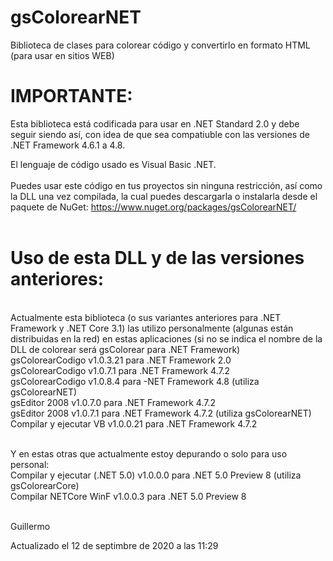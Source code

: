 # gsColorearNET
Biblioteca de clases para colorear código y convertirlo en formato HTML (para usar en sitios WEB)
<br> 
 
IMPORTANTE:
===========
Esta biblioteca está codificada para usar en .NET Standard 2.0 y debe seguir siendo así, con idea de que sea compatiuble con las versiones de .NET Framework 4.6.1 a 4.8.
<br>
 
El lenguaje de código usado es Visual Basic .NET.<br>
<br>
Puedes usar este código en tus proyectos sin ninguna restricción, así como la DLL una vez compilada, la cual puedes descargarla o instalarla desde el paquete de NuGet:
https://www.nuget.org/packages/gsColorearNET/<br>
<br>

Uso de esta DLL y de las versiones anteriores:
==============================================

<br> 
Actualmente esta biblioteca (o sus variantes anteriores para .NET Framework y .NET Core 3.1) las utilizo personalmente (algunas están distribuidas en la red) en estas aplicaciones (si no se indica el nombre de la DLL de colorear será gsColorear para .NET Framework)<br>
gsColorearCodigo v1.0.3.21 para .NET Framework 2.0<br>
gsColorearCodigo v1.0.7.1 para .NET Framework 4.7.2<br>
gsColorearCodigo v1.0.8.4 para -NET Framework 4.8 (utiliza gsColorearNET)<br>
gsEditor 2008 v1.0.7.0 para .NET Framework 4.7.2<br>
gsEditor 2008 v1.0.7.1 para .NET Framework 4.7.2 (utiliza gsColorearNET)<br>
Compilar y ejecutar VB v1.0.0.21 para .NET Framework 4.7.2<br>
<br> 
 
Y en estas otras que actualmente estoy depurando o solo para uso personal:<br>
Compilar y ejecutar (.NET 5.0) v1.0.0.0 para .NET 5.0 Preview 8 (utiliza gsColorearCore)<br>
Compilar NETCore WinF v1.0.0.3 para .NET 5.0 Preview 8<br>
<br>
 
Guillermo<br>

Actualizado el 12 de septimbre de 2020 a las 11:29
